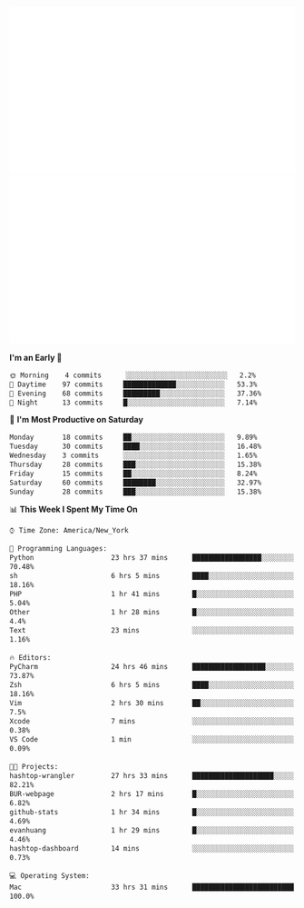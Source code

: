 <a href="https://github.com/jstrieb/github-stats">
 
![](https://github.com/evanhuang117/github-stats/blob/master/generated/overview.svg)
![](https://github.com/evanhuang117/github-stats/blob/master/generated/languages.svg)

</a>

<!--START_SECTION:waka-->
**I'm an Early 🐤** 

```text
🌞 Morning    4 commits      ░░░░░░░░░░░░░░░░░░░░░░░░░   2.2% 
🌆 Daytime    97 commits     █████████████░░░░░░░░░░░░   53.3% 
🌃 Evening    68 commits     █████████░░░░░░░░░░░░░░░░   37.36% 
🌙 Night      13 commits     █░░░░░░░░░░░░░░░░░░░░░░░░   7.14%

```
📅 **I'm Most Productive on Saturday** 

```text
Monday       18 commits     ██░░░░░░░░░░░░░░░░░░░░░░░   9.89% 
Tuesday      30 commits     ████░░░░░░░░░░░░░░░░░░░░░   16.48% 
Wednesday    3 commits      ░░░░░░░░░░░░░░░░░░░░░░░░░   1.65% 
Thursday     28 commits     ███░░░░░░░░░░░░░░░░░░░░░░   15.38% 
Friday       15 commits     ██░░░░░░░░░░░░░░░░░░░░░░░   8.24% 
Saturday     60 commits     ████████░░░░░░░░░░░░░░░░░   32.97% 
Sunday       28 commits     ███░░░░░░░░░░░░░░░░░░░░░░   15.38%

```


📊 **This Week I Spent My Time On** 

```text
⌚︎ Time Zone: America/New_York

💬 Programming Languages: 
Python                   23 hrs 37 mins      █████████████████░░░░░░░░   70.48% 
sh                       6 hrs 5 mins        ████░░░░░░░░░░░░░░░░░░░░░   18.16% 
PHP                      1 hr 41 mins        █░░░░░░░░░░░░░░░░░░░░░░░░   5.04% 
Other                    1 hr 28 mins        █░░░░░░░░░░░░░░░░░░░░░░░░   4.4% 
Text                     23 mins             ░░░░░░░░░░░░░░░░░░░░░░░░░   1.16%

🔥 Editors: 
PyCharm                  24 hrs 46 mins      ██████████████████░░░░░░░   73.87% 
Zsh                      6 hrs 5 mins        ████░░░░░░░░░░░░░░░░░░░░░   18.16% 
Vim                      2 hrs 30 mins       ██░░░░░░░░░░░░░░░░░░░░░░░   7.5% 
Xcode                    7 mins              ░░░░░░░░░░░░░░░░░░░░░░░░░   0.38% 
VS Code                  1 min               ░░░░░░░░░░░░░░░░░░░░░░░░░   0.09%

🐱‍💻 Projects: 
hashtop-wrangler         27 hrs 33 mins      ████████████████████░░░░░   82.21% 
BUR-webpage              2 hrs 17 mins       █░░░░░░░░░░░░░░░░░░░░░░░░   6.82% 
github-stats             1 hr 34 mins        █░░░░░░░░░░░░░░░░░░░░░░░░   4.69% 
evanhuang                1 hr 29 mins        █░░░░░░░░░░░░░░░░░░░░░░░░   4.46% 
hashtop-dashboard        14 mins             ░░░░░░░░░░░░░░░░░░░░░░░░░   0.73%

💻 Operating System: 
Mac                      33 hrs 31 mins      █████████████████████████   100.0%

```


<!--END_SECTION:waka-->
